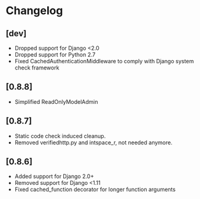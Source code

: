 # Changelog

## [dev]
- Dropped support for Django <2.0
- Dropped support for Python 2.7
- Fixed CachedAuthenticationMiddleware to comply with Django system check framework

## [0.8.8]
- Simplified ReadOnlyModelAdmin

## [0.8.7]
- Static code check induced cleanup.
- Removed verifiedhttp.py and intspace_r, not needed anymore.


## [0.8.6]
- Added support for Django 2.0+
- Removed support for Django <1.11
- Fixed cached_function decorator for longer function arguments
